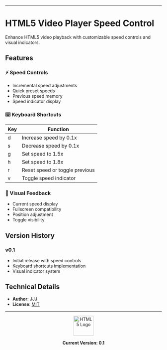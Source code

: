 
---
# HTML5 Video Player Speed Control

Enhance HTML5 video playback with customizable speed controls and visual indicators.

## Features

### ⚡ Speed Controls
- Incremental speed adjustments
- Quick preset speeds
- Previous speed memory
- Speed indicator display

### ⌨️ Keyboard Shortcuts

| Key | Function |
|-----|----------|
| d | Increase speed by 0.1x |
| s | Decrease speed by 0.1x |
| g | Set speed to 1.5x |
| h | Set speed to 1.8x |
| r | Reset speed or toggle previous |
| v | Toggle speed indicator |

### 🎯 Visual Feedback
- Current speed display
- Fullscreen compatibility
- Position adjustment
- Toggle visibility

## Version History

### v0.1
- Initial release with speed controls
- Keyboard shortcuts implementation
- Visual indicator system

## Technical Details

- **Author**: JJJ
- **License**: [MIT](https://choosealicense.com/licenses/mit/)

---

<div align="center">
<img src="https://logos-download.com/wp-content/uploads/2017/07/HTML5_logo.png" alt="HTML5 Logo" width="64">

**Current Version: 0.1**
</div>
